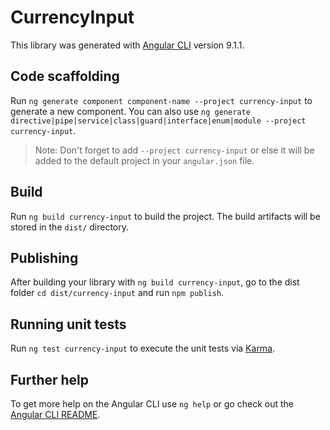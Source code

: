# CurrencyInput

This library was generated with [Angular CLI](https://github.com/angular/angular-cli) version 9.1.1.

## Code scaffolding

Run `ng generate component component-name --project currency-input` to generate a new component. You can also use `ng generate directive|pipe|service|class|guard|interface|enum|module --project currency-input`.
> Note: Don't forget to add `--project currency-input` or else it will be added to the default project in your `angular.json` file. 

## Build

Run `ng build currency-input` to build the project. The build artifacts will be stored in the `dist/` directory.

## Publishing

After building your library with `ng build currency-input`, go to the dist folder `cd dist/currency-input` and run `npm publish`.

## Running unit tests

Run `ng test currency-input` to execute the unit tests via [Karma](https://karma-runner.github.io).

## Further help

To get more help on the Angular CLI use `ng help` or go check out the [Angular CLI README](https://github.com/angular/angular-cli/blob/master/README.md).
